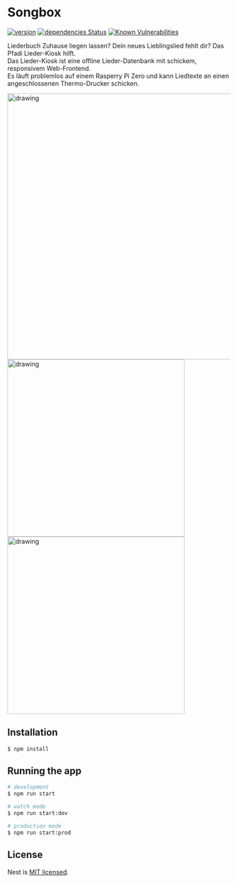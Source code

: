 # Songbox
[![version](https://img.shields.io/github/package-json/v/jalibu/songbox)](https://github.com/jalibu/songbox/releases) [![dependencies Status](https://status.david-dm.org/gh/jalibu/songbox.svg)](https://david-dm.org/jalibu/songbox) [![Known Vulnerabilities](https://snyk.io/test/github/jalibu/songbox/badge.svg?targetFile=package.json)](https://snyk.io/test/github/jalibu/songbox?targetFile=package.json)

Liederbuch Zuhause liegen lassen? Dein neues Lieblingslied fehlt dir? Das Pfadi Lieder-Kiosk hilft.  
Das Lieder-Kiosk ist eine offline Lieder-Datenbank mit schickem, responsivem Web-Frontend.  
Es läuft problemlos auf einem Rasperry Pi Zero und kann Liedtexte an einen angeschlossenen Thermo-Drucker schicken.  

<img src="https://user-images.githubusercontent.com/25933231/134173972-fa757bdd-5bdd-4af7-b95f-8c91b19b2bc1.png" alt="drawing" width="600px"/>
<img src="https://user-images.githubusercontent.com/25933231/134174147-cd03b831-f635-4024-b852-449a30fcbe4a.png" alt="drawing" width="400px"/>
<img src="https://user-images.githubusercontent.com/25933231/134176573-93c340f7-a0a0-4b88-9844-9ce00c72553d.png" alt="drawing" width="400px"/>


## Installation

```bash
$ npm install
```

## Running the app

```bash
# development
$ npm run start

# watch mode
$ npm run start:dev

# production mode
$ npm run start:prod
```

## License

Nest is [MIT licensed](LICENSE).
